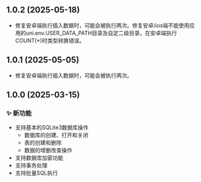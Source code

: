 ## 1.0.2 (2025-05-18)
* 修复安卓端执行插入数据时，可能会被执行两次。修复安卓/ios端不能使用应用的uni.env.USER_DATA_PATH目录及自定二级目录，在安卓端执行COUNT(*)时类型转换错误。
## 1.0.1 (2025-05-05)
* 修复安卓端执行插入数据时，可能会被执行两次。
## 1.0.0 (2025-03-15)
### ✨ 新功能
- 支持基本的SQLite3数据库操作
  - 数据库的创建、打开和关闭
  - 表的创建和删除
  - 数据的增删改查操作
- 支持数据库加密功能
- 支持事务处理
- 支持批量SQL执行
